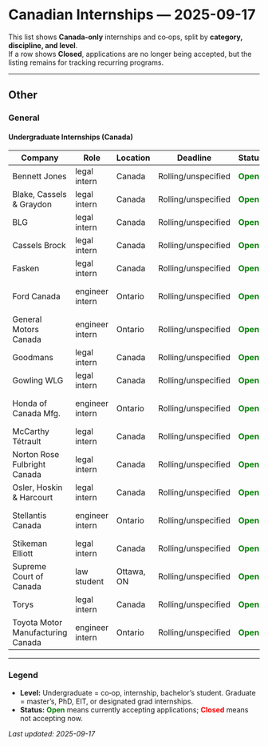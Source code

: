 
# Canadian Internships — 2025-09-17

This list shows **Canada‑only** internships and co‑ops, split by **category, discipline, and level**.  
If a row shows **Closed**, applications are no longer being accepted, but the listing remains for tracking recurring programs.

---

## Other

### General

#### Undergraduate Internships (Canada)

| Company | Role | Location | Deadline | Status | Tags | Link |
|--------|------|----------|----------|--------|------|------|
| Bennett Jones | legal intern | Canada | Rolling/unspecified | <span style="color:green;font-weight:bold">Open</span> | law | [Apply](https://www.bennettjones.com/Careers) |
| Blake, Cassels & Graydon | legal intern | Canada | Rolling/unspecified | <span style="color:green;font-weight:bold">Open</span> | law | [Apply](https://www.blakes.com/careers) |
| BLG | legal intern | Canada | Rolling/unspecified | <span style="color:green;font-weight:bold">Open</span> | law | [Apply](https://www.blg.com/en/careers) |
| Cassels Brock | legal intern | Canada | Rolling/unspecified | <span style="color:green;font-weight:bold">Open</span> | law | [Apply](https://cassels.com/careers) |
| Fasken | legal intern | Canada | Rolling/unspecified | <span style="color:green;font-weight:bold">Open</span> | law | [Apply](https://www.fasken.com/en/careers) |
| Ford Canada | engineer intern | Ontario | Rolling/unspecified | <span style="color:green;font-weight:bold">Open</span> | electrical, industrial, mechanical | [Apply](https://corporate.ford.ca/careers.html) |
| General Motors Canada | engineer intern | Ontario | Rolling/unspecified | <span style="color:green;font-weight:bold">Open</span> | electrical, industrial, mechanical | [Apply](https://careers.gm.com) |
| Goodmans | legal intern | Canada | Rolling/unspecified | <span style="color:green;font-weight:bold">Open</span> | law | [Apply](https://goodmans.ca/careers) |
| Gowling WLG | legal intern | Canada | Rolling/unspecified | <span style="color:green;font-weight:bold">Open</span> | law | [Apply](https://gowlingwlg.com/en/careers) |
| Honda of Canada Mfg. | engineer intern | Ontario | Rolling/unspecified | <span style="color:green;font-weight:bold">Open</span> | electrical, industrial, mechanical | [Apply](https://www.hondacanadamfg.ca/en/careers) |
| McCarthy Tétrault | legal intern | Canada | Rolling/unspecified | <span style="color:green;font-weight:bold">Open</span> | law | [Apply](https://www.mccarthy.ca/en/careers) |
| Norton Rose Fulbright Canada | legal intern | Canada | Rolling/unspecified | <span style="color:green;font-weight:bold">Open</span> | law | [Apply](https://www.nortonrosefulbright.com/en-ca/careers) |
| Osler, Hoskin & Harcourt | legal intern | Canada | Rolling/unspecified | <span style="color:green;font-weight:bold">Open</span> | law | [Apply](https://www.osler.com/en/careers) |
| Stellantis Canada | engineer intern | Ontario | Rolling/unspecified | <span style="color:green;font-weight:bold">Open</span> | electrical, industrial, mechanical | [Apply](https://careers.fcagroup.com) |
| Stikeman Elliott | legal intern | Canada | Rolling/unspecified | <span style="color:green;font-weight:bold">Open</span> | law | [Apply](https://www.stikeman.com/en-ca/careers) |
| Supreme Court of Canada | law student | Ottawa, ON | Rolling/unspecified | <span style="color:green;font-weight:bold">Open</span> | law | [Apply](https://www.scc-csc.ca/jobs-emplois/index-eng.aspx) |
| Torys | legal intern | Canada | Rolling/unspecified | <span style="color:green;font-weight:bold">Open</span> | law | [Apply](https://www.torys.com/careers) |
| Toyota Motor Manufacturing Canada | engineer intern | Ontario | Rolling/unspecified | <span style="color:green;font-weight:bold">Open</span> | electrical, industrial, mechanical | [Apply](https://tmmc.ca/en/careers) |


---

### Legend
- **Level:** Undergraduate = co‑op, internship, bachelor’s student. Graduate = master’s, PhD, EIT, or designated grad internships.
- **Status:** <span style="color:green;font-weight:bold">Open</span> means currently accepting applications; <span style="color:red;font-weight:bold">Closed</span> means not accepting now.


_Last updated: 2025-09-17_


